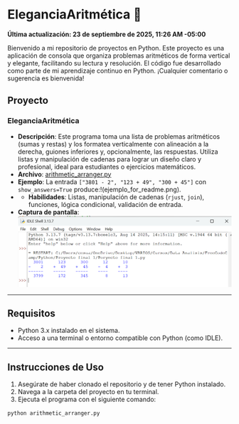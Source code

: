# EleganciaAritmética 🧮

**Última actualización: 23 de septiembre de 2025, 11:26 AM -05:00**

Bienvenido a mi repositorio de proyectos en Python. Este proyecto es una aplicación de consola que organiza problemas aritméticos de forma vertical y elegante, facilitando su lectura y resolución. El código fue desarrollado como parte de mi aprendizaje continuo en Python. ¡Cualquier comentario o sugerencia es bienvenida!

## Proyecto

### EleganciaAritmética
- **Descripción**: Este programa toma una lista de problemas aritméticos (sumas y restas) y los formatea verticalmente con alineación a la derecha, guiones inferiores y, opcionalmente, las respuestas. Utiliza listas y manipulación de cadenas para lograr un diseño claro y profesional, ideal para estudiantes o ejercicios matemáticos.
- **Archivo**: [arithmetic_arranger.py](arithmetic_arranger.py)
- **Ejemplo**: La entrada `["3801 - 2", "123 + 49", "300 + 45"]` con `show_answers=True` produce:!(ejemplo_for_readme.png).
- - **Habilidades**: Listas, manipulación de cadenas (`rjust`, `join`), funciones, lógica condicional, validación de entrada.
- **Captura de pantalla**:
![Ejemplo EleganciaAritmética](arrange_arithmetic.png) 
---

## Requisitos

- Python 3.x instalado en el sistema.
- Acceso a una terminal o entorno compatible con Python (como IDLE).

---

## Instrucciones de Uso

1. Asegúrate de haber clonado el repositorio y de tener Python instalado.
2. Navega a la carpeta del proyecto en tu terminal.
3. Ejecuta el programa con el siguiente comando:

 ```bash
 python arithmetic_arranger.py
